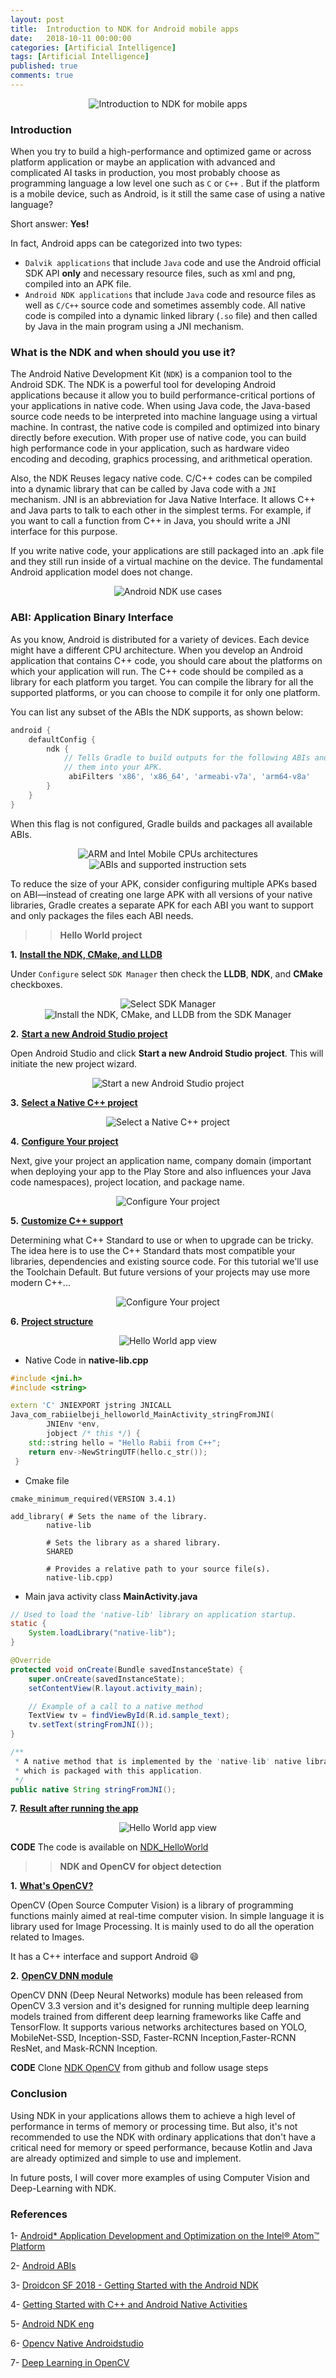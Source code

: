 ```yaml
---
layout: post
title:  Introduction to NDK for Android mobile apps
date:   2018-10-11 00:00:00
categories: [Artificial Intelligence]
tags: [Artificial Intelligence]
published: true
comments: true
---
```


<center><img src="/images/post5/ndk-intro.png" alt="Introduction to NDK for mobile apps" style="max-width: 100%; height: auto;"/></center>

### Introduction

When you try to build a high-performance and optimized game or across platform application or maybe an application with advanced and complicated AI tasks in production, you most probably choose as programming language a low level one such as `C` or `C++` . But if the platform is a mobile device, such as Android, is it still the same case of using a native language?

Short answer: **Yes!**

In fact, Android apps can be categorized into two types:
  - `Dalvik applications` that include `Java` code and use the Android official SDK API **only** and necessary resource files, such as xml and png, compiled into an APK file.
  - `Android NDK applications` that include `Java` code and resource files as well as `C/C++` source code and sometimes assembly code. All native code is compiled into a dynamic linked library (`.so` file) and then called by Java in the main program using a JNI mechanism.

### What is the NDK and when should you use it?

The Android Native Development Kit (`NDK`) is a companion tool to the Android SDK. The NDK is a powerful tool for developing Android applications because it allow you to build  performance-critical portions of your applications in native code. When using Java code, the Java-based source code needs to be interpreted into machine language using a virtual machine. In contrast, the native code is compiled and optimized into binary directly before execution. With proper use of native code, you can build high performance code in your application, such as hardware video encoding and decoding, graphics processing, and arithmetical operation.

Also, the NDK Reuses legacy native code. C/C++ codes can be compiled into a dynamic library that can be called by Java code with a `JNI` mechanism. JNI is an abbreviation for Java Native Interface. It allows C++ and Java parts to talk to each other in the simplest terms. For example, if you want to call a function from C++ in Java, you should write a JNI interface for this purpose.

If you write native code, your applications are still packaged into an .apk file and they still run inside of a virtual machine on the device. The fundamental Android application model does not change.

<center><img src="/images/post5/ndk-use-cases.png" alt="Android NDK use cases" style="max-width: 100%; height: auto;"/></center>

### ABI: Application Binary Interface

As you know, Android is distributed for a variety of devices. Each device might have a different CPU architecture. When you develop an Android application that contains C++ code, you should care about the platforms on which your application will run. The C++ code should be compiled as a library for each platform you target. You can compile the library for all the supported platforms, or you can choose to compile it for only one platform.

You can list any subset of the ABIs the NDK supports, as shown below:

```gradle
android {
    defaultConfig {
        ndk {
            // Tells Gradle to build outputs for the following ABIs and package
            // them into your APK.
             abiFilters 'x86', 'x86_64', 'armeabi-v7a', 'arm64-v8a'
        }
    }
}
```

When this flag is not configured, Gradle builds and packages all available ABIs.

<center><img src="/images/post5/abi-cpus.png" alt="ARM and Intel Mobile CPUs architectures" style="max-width: 100%; height: auto;"/></center>

<center><img src="/images/post5/supported-abi.png" alt="ABIs and supported instruction sets" style="max-width: 100%; height: auto;"/></center>

To reduce the size of your APK, consider configuring multiple APKs based on ABI—instead of creating one large APK with all versions of your native libraries, Gradle creates a separate APK for each ABI you want to support and only packages the files each ABI needs.

>> **Hello World project**

**1.** <b><u>Install the NDK, CMake, and LLDB</u></b>

Under `Configure` select `SDK Manager` then check the **LLDB**, **NDK**, and **CMake** checkboxes.

<center><img src="/images/post5/helloworld/step00.png" alt="Select SDK Manager" style="max-width: 100%; height: auto;"/></center>

<center><img src="/images/post5/helloworld/step0.png" alt="Install the NDK, CMake, and LLDB from the SDK Manager" style="max-width: 100%; height: auto;"/></center>


**2.** <b><u>Start a new Android Studio project</u></b>

Open Android Studio and click **Start a new Android Studio project**. This will initiate the new project wizard.

<center><img src="/images/post5/helloworld/step1.png" alt="Start a new Android Studio project" style="max-width: 100%; height: auto;"/></center>

**3.** <b><u>Select a Native C++ project</u></b>

<center><img src="/images/post5/helloworld/step2.png" alt="Select a Native C++ project" style="max-width: 100%; height: auto;"></center>

**4.** <b><u>Configure Your project</u></b>

Next, give your project an application name, company domain (important when deploying your app to the Play Store and also influences your Java code namespaces), project location, and package name.

<center><img src="/images/post5/helloworld/step3.png" alt="Configure Your project" style="max-width: 100%; height: auto;"/></center>

**5.**  <b><u>Customize C++ support</u></b>

Determining what C++ Standard to use or when to upgrade can be tricky. The idea here is to use the C++ Standard thats most compatible your libraries, dependencies and existing source code. For this tutorial we'll use the Toolchain Default. But future versions of your projects may use more modern C++...

<center><img src="/images/post5/helloworld/step4.png" alt="Configure Your project" style="max-width: 100%; height: auto;"/></center>

**6.**  <b><u>Project structure</u></b>

<center><img src="/images/post5/helloworld/step5.png" alt="Hello World app view" style="max-width: 100%; height: auto;"/></center>

- Native Code in **native-lib.cpp**

```cpp
#include <jni.h>
#include <string>

extern 'C' JNIEXPORT jstring JNICALL
Java_com_rabiielbeji_helloworld_MainActivity_stringFromJNI(
        JNIEnv *env,
        jobject /* this */) {
    std::string hello = "Hello Rabii from C++";
    return env->NewStringUTF(hello.c_str());
 }
```

- Cmake file

```
cmake_minimum_required(VERSION 3.4.1)

add_library( # Sets the name of the library.
        native-lib

        # Sets the library as a shared library.
        SHARED

        # Provides a relative path to your source file(s).
        native-lib.cpp)
```

- Main java activity class **MainActivity.java**

```java
// Used to load the 'native-lib' library on application startup.
static {
    System.loadLibrary("native-lib");
}

@Override
protected void onCreate(Bundle savedInstanceState) {
    super.onCreate(savedInstanceState);
    setContentView(R.layout.activity_main);

    // Example of a call to a native method
    TextView tv = findViewById(R.id.sample_text);
    tv.setText(stringFromJNI());
}

/**
 * A native method that is implemented by the 'native-lib' native library,
 * which is packaged with this application.
 */
public native String stringFromJNI();
```

**7.**  <b><u>Result after running the app</u></b>

<center><img src="/images/post5/helloworld/step6.png" alt="Hello World app view" style="max-width: 100%; height: auto;"/></center>

>
**CODE**
The code is available on [NDK_HelloWorld](https://github.com/rabi3elbeji/NDK_HelloWorld)


>> **NDK and OpenCV for object detection**

**1.** <b><u>What's OpenCV?</u></b>

OpenCV (Open Source Computer Vision) is a library of programming functions mainly aimed at real-time computer vision. In simple language it is library used for Image Processing. It is mainly used to do all the operation related to Images.

It has a C++ interface and support Android :smile:

**2.** <b><u>OpenCV DNN module</u></b>

OpenCV DNN (Deep Neural Networks) module has been released from OpenCV 3.3 version and it's designed for running multiple deep learning models trained from different deep learning frameworks like Caffe and TensorFlow. It supports various networks architectures based on YOLO, MobileNet-SSD, Inception-SSD, Faster-RCNN Inception,Faster-RCNN ResNet, and Mask-RCNN Inception.

>
**CODE**
Clone [NDK OpenCV](https://github.com/rabi3elbeji/NDK_OpenCV) from github and follow usage steps

### Conclusion

Using NDK in your applications allows them to achieve a high level of performance in terms of memory or processing time. But also, it's not recommended to use the NDK with ordinary applications that don't have a critical need for memory or speed performance, because Kotlin and Java are already optimized and simple to use and implement.

In future posts, I will cover more examples of using Computer Vision and Deep-Learning with NDK.

### References

1- [Android* Application Development and Optimization on the Intel® Atom™ Platform](https://software.intel.com/en-us/articles/android-application-development-and-optimization-on-the-intel-atom-platform)

2- [Android ABIs](https://developer.android.com/ndk/guides/abis)

3- [Droidcon SF 2018 - Getting Started with the Android NDK](https://www.youtube.com/watch?v=NT8blJ2-jeU&list=PLFTIxMvfPSS0WST-XWNhumx4V3-Cf47m0&index=2&t=0s)

4- [Getting Started with C++ and Android Native Activities](https://medium.com/androiddevelopers/getting-started-with-c-and-android-native-activities-2213b402ffff)

5- [Android NDK eng](https://github.com/cathybgyz/zimenglyu/blob/master/_posts/2018-11-27-tflite-android-ndk-eng.markdown)

6- [Opencv Native Androidstudio](https://github.com/leadrien/opencv_native_androidstudio)

7- [Deep Learning in OpenCV](https://github.com/opencv/opencv/wiki/Deep-Learning-in-OpenCV)
